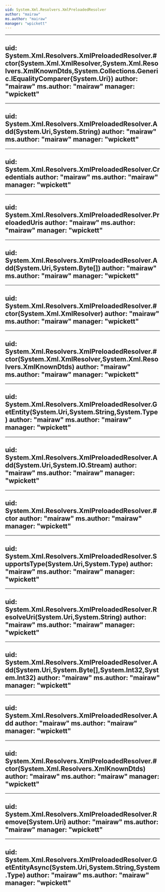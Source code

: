 ```yaml
---
uid: System.Xml.Resolvers.XmlPreloadedResolver
author: "mairaw"
ms.author: "mairaw"
manager: "wpickett"
---
```


---
uid: System.Xml.Resolvers.XmlPreloadedResolver.#ctor(System.Xml.XmlResolver,System.Xml.Resolvers.XmlKnownDtds,System.Collections.Generic.IEqualityComparer{System.Uri})
author: "mairaw"
ms.author: "mairaw"
manager: "wpickett"
---

---
uid: System.Xml.Resolvers.XmlPreloadedResolver.Add(System.Uri,System.String)
author: "mairaw"
ms.author: "mairaw"
manager: "wpickett"
---

---
uid: System.Xml.Resolvers.XmlPreloadedResolver.Credentials
author: "mairaw"
ms.author: "mairaw"
manager: "wpickett"
---

---
uid: System.Xml.Resolvers.XmlPreloadedResolver.PreloadedUris
author: "mairaw"
ms.author: "mairaw"
manager: "wpickett"
---

---
uid: System.Xml.Resolvers.XmlPreloadedResolver.Add(System.Uri,System.Byte[])
author: "mairaw"
ms.author: "mairaw"
manager: "wpickett"
---

---
uid: System.Xml.Resolvers.XmlPreloadedResolver.#ctor(System.Xml.XmlResolver)
author: "mairaw"
ms.author: "mairaw"
manager: "wpickett"
---

---
uid: System.Xml.Resolvers.XmlPreloadedResolver.#ctor(System.Xml.XmlResolver,System.Xml.Resolvers.XmlKnownDtds)
author: "mairaw"
ms.author: "mairaw"
manager: "wpickett"
---

---
uid: System.Xml.Resolvers.XmlPreloadedResolver.GetEntity(System.Uri,System.String,System.Type)
author: "mairaw"
ms.author: "mairaw"
manager: "wpickett"
---

---
uid: System.Xml.Resolvers.XmlPreloadedResolver.Add(System.Uri,System.IO.Stream)
author: "mairaw"
ms.author: "mairaw"
manager: "wpickett"
---

---
uid: System.Xml.Resolvers.XmlPreloadedResolver.#ctor
author: "mairaw"
ms.author: "mairaw"
manager: "wpickett"
---

---
uid: System.Xml.Resolvers.XmlPreloadedResolver.SupportsType(System.Uri,System.Type)
author: "mairaw"
ms.author: "mairaw"
manager: "wpickett"
---

---
uid: System.Xml.Resolvers.XmlPreloadedResolver.ResolveUri(System.Uri,System.String)
author: "mairaw"
ms.author: "mairaw"
manager: "wpickett"
---

---
uid: System.Xml.Resolvers.XmlPreloadedResolver.Add(System.Uri,System.Byte[],System.Int32,System.Int32)
author: "mairaw"
ms.author: "mairaw"
manager: "wpickett"
---

---
uid: System.Xml.Resolvers.XmlPreloadedResolver.Add
author: "mairaw"
ms.author: "mairaw"
manager: "wpickett"
---

---
uid: System.Xml.Resolvers.XmlPreloadedResolver.#ctor(System.Xml.Resolvers.XmlKnownDtds)
author: "mairaw"
ms.author: "mairaw"
manager: "wpickett"
---

---
uid: System.Xml.Resolvers.XmlPreloadedResolver.Remove(System.Uri)
author: "mairaw"
ms.author: "mairaw"
manager: "wpickett"
---

---
uid: System.Xml.Resolvers.XmlPreloadedResolver.GetEntityAsync(System.Uri,System.String,System.Type)
author: "mairaw"
ms.author: "mairaw"
manager: "wpickett"
---
